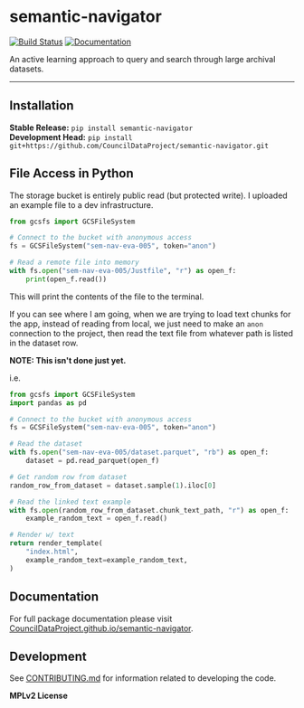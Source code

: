 # semantic-navigator

[![Build Status](https://github.com/CouncilDataProject/semantic-navigator/workflows/CI/badge.svg)](https://github.com/CouncilDataProject/semantic-navigator/actions)
[![Documentation](https://github.com/CouncilDataProject/semantic-navigator/workflows/Documentation/badge.svg)](https://CouncilDataProject.github.io/semantic-navigator)

An active learning approach to query and search through large archival datasets.

---

## Installation

**Stable Release:** `pip install semantic-navigator`<br>
**Development Head:** `pip install git+https://github.com/CouncilDataProject/semantic-navigator.git`

## File Access in Python

The storage bucket is entirely public read (but protected write).
I uploaded an example file to a dev infrastructure.

```python
from gcsfs import GCSFileSystem

# Connect to the bucket with anonymous access
fs = GCSFileSystem("sem-nav-eva-005", token="anon")

# Read a remote file into memory
with fs.open("sem-nav-eva-005/Justfile", "r") as open_f:
    print(open_f.read())
```

This will print the contents of the file to the terminal.

If you can see where I am going, when we are trying to load text chunks for the app, instead of reading from local, we just need to make an `anon` connection to the project, then read the text file from whatever path is listed in the dataset row.

**NOTE: This isn't done just yet.**

i.e.

```python
from gcsfs import GCSFileSystem
import pandas as pd

# Connect to the bucket with anonymous access
fs = GCSFileSystem("sem-nav-eva-005", token="anon")

# Read the dataset
with fs.open("sem-nav-eva-005/dataset.parquet", "rb") as open_f:
    dataset = pd.read_parquet(open_f)

# Get random row from dataset
random_row_from_dataset = dataset.sample(1).iloc[0]

# Read the linked text example
with fs.open(random_row_from_dataset.chunk_text_path, "r") as open_f:
    example_random_text = open_f.read()

# Render w/ text
return render_template(
    "index.html",
    example_random_text=example_random_text,
)
```

## Documentation

For full package documentation please visit [CouncilDataProject.github.io/semantic-navigator](https://CouncilDataProject.github.io/semantic-navigator).

## Development

See [CONTRIBUTING.md](CONTRIBUTING.md) for information related to developing the code.

**MPLv2 License**
